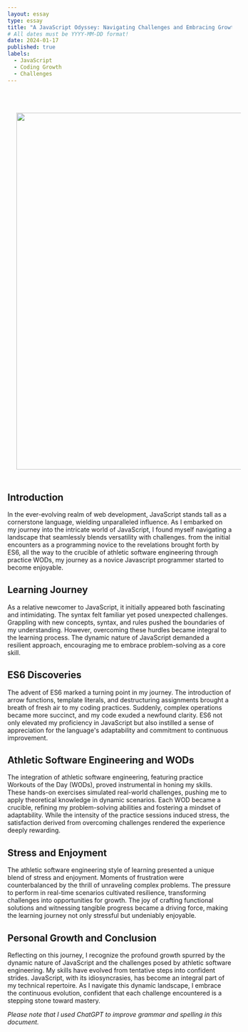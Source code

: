```yaml
---
layout: essay
type: essay
title: "A JavaScript Odyssey: Navigating Challenges and Embracing Growth"
# All dates must be YYYY-MM-DD format!
date: 2024-01-17
published: true
labels:
  - JavaScript
  - Coding Growth
  - Challenges
---
```


<img align='left' src='https://images.pixexid.com/a-hiker-standing-on-a-mountain-z9obelfg.jpeg' width='800' HSPACE='20' VSPACE='50'> 


## Introduction

In the ever-evolving realm of web development, JavaScript stands tall as a cornerstone language, wielding unparalleled influence. As I embarked on my journey into the intricate world of JavaScript, I found myself navigating a landscape that seamlessly blends versatility with challenges. from the initial encounters as a programming novice to the revelations brought forth by ES6, all the way to the crucible of athletic software engineering through practice WODs, my journey as a novice Javascript programmer started to become enjoyable. 

## Learning Journey

As a relative newcomer to JavaScript, it initially appeared both fascinating and intimidating. The syntax felt familiar yet posed unexpected challenges. Grappling with new concepts, syntax, and rules pushed the boundaries of my understanding. However, overcoming these hurdles became integral to the learning process. The dynamic nature of JavaScript demanded a resilient approach, encouraging me to embrace problem-solving as a core skill.

## ES6 Discoveries

The advent of ES6 marked a turning point in my journey. The introduction of arrow functions, template literals, and destructuring assignments brought a breath of fresh air to my coding practices. Suddenly, complex operations became more succinct, and my code exuded a newfound clarity. ES6 not only elevated my proficiency in JavaScript but also instilled a sense of appreciation for the language's adaptability and commitment to continuous improvement.

## Athletic Software Engineering and WODs

The integration of athletic software engineering, featuring practice Workouts of the Day (WODs), proved instrumental in honing my skills. These hands-on exercises simulated real-world challenges, pushing me to apply theoretical knowledge in dynamic scenarios. Each WOD became a crucible, refining my problem-solving abilities and fostering a mindset of adaptability. While the intensity of the practice sessions induced stress, the satisfaction derived from overcoming challenges rendered the experience deeply rewarding.

## Stress and Enjoyment

The athletic software engineering style of learning presented a unique blend of stress and enjoyment. Moments of frustration were counterbalanced by the thrill of unraveling complex problems. The pressure to perform in real-time scenarios cultivated resilience, transforming challenges into opportunities for growth. The joy of crafting functional solutions and witnessing tangible progress became a driving force, making the learning journey not only stressful but undeniably enjoyable.

## Personal Growth and Conclusion

Reflecting on this journey, I recognize the profound growth spurred by the dynamic nature of JavaScript and the challenges posed by athletic software engineering. My skills have evolved from tentative steps into confident strides. JavaScript, with its idiosyncrasies, has become an integral part of my technical repertoire. As I navigate this dynamic landscape, I embrace the continuous evolution, confident that each challenge encountered is a stepping stone toward mastery.

*Please note that I used ChatGPT to improve grammar and spelling in this document.*
